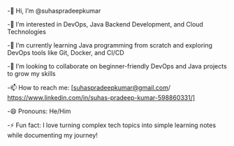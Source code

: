 -👋 Hi, I’m @suhaspradeepkumar

-👀 I’m interested in DevOps, Java Backend Development, and Cloud Technologies

-🌱 I’m currently learning Java programming from scratch and exploring DevOps tools like Git, Docker, and CI/CD

-💞️ I’m looking to collaborate on beginner-friendly DevOps and Java projects to grow my skills

-📫 How to reach me: [suhaspradeepkumar@gmail.com/ https://www.linkedin.com/in/suhas-pradeep-kumar-598860331/]

-😄 Pronouns: He/Him

-⚡ Fun fact: I love turning complex tech topics into simple learning notes while documenting my journey!

